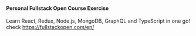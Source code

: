 #### Personal Fullstack Open Course Exercise
Learn React, Redux, Node.js, MongoDB, GraphQL and TypeScript in one go! 
check https://fullstackopen.com/en/ 
